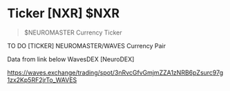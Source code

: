 # Ticker [NXR] $NXR

> $NEUROMASTER Currency Ticker

TO DO [TICKER] NEUROMASTER/WAVES Currency Pair

Data from link below WavesDEX [NeuroDEX]

https://waves.exchange/trading/spot/3nRvcGfvGmjmZZA1zNRB6pZsurc97g1zx2Kp5RF2jrTo_WAVES
